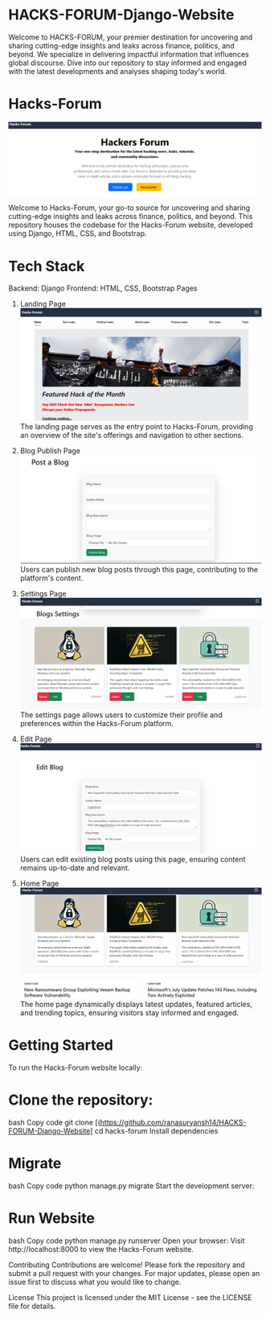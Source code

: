 # HACKS-FORUM-Django-Website
Welcome to HACKS-FORUM, your premier destination for uncovering and sharing cutting-edge insights and leaks across finance, politics, and beyond. We specialize in delivering impactful information that influences global discourse. Dive into our repository to stay informed and engaged with the latest developments and analyses shaping today's world.

# Hacks-Forum
![Hacks-Forum Website](./image/start.png)
Welcome to Hacks-Forum, your go-to source for uncovering and sharing cutting-edge insights and leaks across finance, politics, and beyond. This repository houses the codebase for the Hacks-Forum website, developed using Django, HTML, CSS, and Bootstrap.

# Tech Stack
Backend: Django
Frontend: HTML, CSS, Bootstrap
Pages
1. Landing Page
![Hacks-Forum Website](./image/1.png)
The landing page serves as the entry point to Hacks-Forum, providing an overview of the site's offerings and navigation to other sections.

2. Blog Publish Page
![Hacks-Forum Website](./image/pub.png)
Users can publish new blog posts through this page, contributing to the platform's content.

3. Settings Page
![Hacks-Forum Website](./image/sett.png)
The settings page allows users to customize their profile and preferences within the Hacks-Forum platform.

4. Edit Page
![Hacks-Forum Website](./image/edit.png)
Users can edit existing blog posts using this page, ensuring content remains up-to-date and relevant.

5. Home Page
![Hacks-Forum Website](./image/blog.png)
The home page dynamically displays latest updates, featured articles, and trending topics, ensuring visitors stay informed and engaged.

# Getting Started
To run the Hacks-Forum website locally:

# Clone the repository:

bash
Copy code
git clone [(https://github.com/ranasuryansh14/HACKS-FORUM-Django-Website]
cd hacks-forum
Install dependencies

# Migrate
bash
Copy code
python manage.py migrate
Start the development server:

# Run Website
bash
Copy code
python manage.py runserver
Open your browser:
Visit http://localhost:8000 to view the Hacks-Forum website.

Contributing
Contributions are welcome! Please fork the repository and submit a pull request with your changes. For major updates, please open an issue first to discuss what you would like to change.

License
This project is licensed under the MIT License - see the LICENSE file for details.

